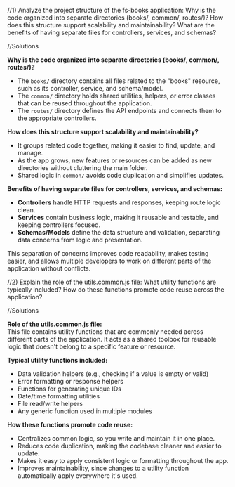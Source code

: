 //1) Analyze the project structure of the fs-books application:
Why is the code organized into separate directories (books/, common/, routes/)?
How does this structure support scalability and maintainability?
What are the benefits of having separate files for controllers, services, and schemas?

//Solutions

**Why is the code organized into separate directories (books/, common/, routes/)?**  
- The `books/` directory contains all files related to the "books" resource, such as its controller, service, and schema/model.
- The `common/` directory holds shared utilities, helpers, or error classes that can be reused throughout the application.
- The `routes/` directory defines the API endpoints and connects them to the appropriate controllers.

**How does this structure support scalability and maintainability?**  
- It groups related code together, making it easier to find, update, and manage.
- As the app grows, new features or resources can be added as new directories without cluttering the main folder.
- Shared logic in `common/` avoids code duplication and simplifies updates.

**Benefits of having separate files for controllers, services, and schemas:**  
- **Controllers** handle HTTP requests and responses, keeping route logic clean.
- **Services** contain business logic, making it reusable and testable, and keeping controllers focused.
- **Schemas/Models** define the data structure and validation, separating data concerns from logic and presentation.

This separation of concerns improves code readability, makes testing easier, and allows multiple developers to work on different parts of the application without conflicts.

//2) Explain the role of the utils.common.js file:
What utility functions are typically included?
How do these functions promote code reuse across the application?

//Solutions

**Role of the utils.common.js file:**  
This file contains utility functions that are commonly needed across different parts of the application. It acts as a shared toolbox for reusable logic that doesn't belong to a specific feature or resource.

**Typical utility functions included:**  
- Data validation helpers (e.g., checking if a value is empty or valid)
- Error formatting or response helpers
- Functions for generating unique IDs
- Date/time formatting utilities
- File read/write helpers
- Any generic function used in multiple modules

**How these functions promote code reuse:**  
- Centralizes common logic, so you write and maintain it in one place.
- Reduces code duplication, making the codebase cleaner and easier to update.
- Makes it easy to apply consistent logic or formatting throughout the app.
- Improves maintainability, since changes to a utility function automatically apply everywhere it's used.
